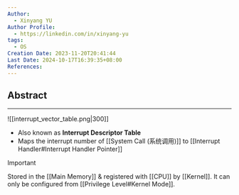 ```yaml
---
Author:
  - Xinyang YU
Author Profile:
  - https://linkedin.com/in/xinyang-yu
tags:
  - OS
Creation Date: 2023-11-20T20:41:44
Last Date: 2024-10-17T16:39:35+08:00
References: 
---
```

## Abstract
---
![[interrupt_vector_table.png|300]]
- Also known as **Interrupt Descriptor Table**
- Maps the interrupt number of [[System Call (系统调用)]] to [[Interrupt Handler#Interrupt Handler Pointer]]

>[!important]
> Stored in the [[Main Memory]] & registered with [[CPU]] by [[Kernel]]. It can only be configured from [[Privilege Level#Kernel Mode]].